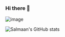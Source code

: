 ### Hi there 👋

![image](https://github-readme-activity-graph.cyclic.app/graph?username=sagedemage)

![Salmaan's GitHub stats](https://github-readme-stats.vercel.app/api?username=sagedemage&show_icons=true&theme=radical)



<!--
**sagedemage/sagedemage** is a ✨ _special_ ✨ repository because its `README.md` (this file) appears on your GitHub profile.

Here are some ideas to get you started:

- 🔭 I’m currently working on ...
- 🌱 I’m currently learning ...
- 👯 I’m looking to collaborate on ...
- 🤔 I’m looking for help with ...
- 💬 Ask me about ...
- 📫 How to reach me: ...
- 😄 Pronouns: ...
- ⚡ Fun fact: ...
-->
